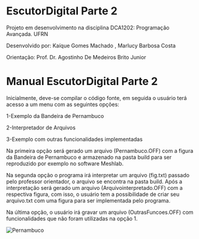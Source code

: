 # EscutorDigital Parte 2
Projeto em desenvolvimento na disciplina DCA1202: Programação Avançada. UFRN

<p>Desenvolvido por: Kaíque Gomes Machado , Marlucy Barbosa Costa</p>
<p>Orientação: Prof. Dr. Agostinho De Medeiros Brito Junior</p>

# Manual EscutorDigital Parte 2

Inicialmente, deve-se compilar o código fonte, em seguida o usuário terá acesso a um menu com as seguintes opções:

<p><p>1-Exemplo da Bandeira de Pernambuco</p>
<p>2-Interpretador de Arquivos</p>
<p>3-Exemplo com outras funcionalidades implementadas</p>

<p>Na primeira opção será gerado um arquivo (Pernambuco.OFF) com a figura da Bandeira de Pernambuco e armazenado na pasta build para ser reproduzido por exemplo no software Meshlab.</p>
<p>Na segunda opção o programa irá interpretar um arquivo (fig.txt) passado pelo professor orientador, o arquivo se encontra na pasta build. Após a interpretação será gerado um arquivo (Arquivointerpretado.OFF) com a respectiva figura, com isso, o usuário tem a possibilidade de criar seu arquivo.txt com uma figura para ser implementada pelo programa.</p>
 
<p> Na última opção, o usuário irá gravar um arquivo (OutrasFuncoes.OFF) com funcionalidades que não foram utilizadas na opção 1. </p>

![Pernambuco](https://github.com/Kaiquered/EscutorDigital/blob/master/Exemplos/Pernambuco.jpg)



